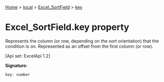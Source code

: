 [Home](./index) &gt; [local](local.md) &gt; [Excel\_SortField](local.excel_sortfield.md) &gt; [key](local.excel_sortfield.key.md)

# Excel\_SortField.key property

Represents the column (or row, depending on the sort orientation) that the condition is on. Represented as an offset from the first column (or row). 

 \[Api set: ExcelApi 1.2\]

**Signature:**
```javascript
key: number
```
